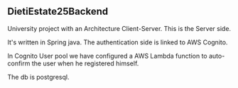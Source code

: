 ## DietiEstate25Backend

University project with an Architecture Client-Server. This is the Server side.

It's written in Spring java. The authentication side is linked to AWS Cognito.

In Cognito User pool we have configured a AWS Lambda function to auto-confirm the user when he registered himself.

The db is postgresql.
